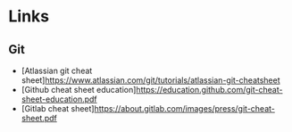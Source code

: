 # Links

## Git

- [Atlassian git cheat sheet]https://www.atlassian.com/git/tutorials/atlassian-git-cheatsheet
- [Github cheat sheet education]https://education.github.com/git-cheat-sheet-education.pdf
- [Gitlab cheat sheet]https://about.gitlab.com/images/press/git-cheat-sheet.pdf
